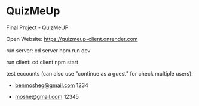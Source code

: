 # QuizMeUp

Final Project - QuizMeUP

Open Website: https://quizmeup-client.onrender.com

run server:
cd server
npm run dev

run client:
cd client
npm start

test eccounts (can also use "continue as a guest" for check multiple users):

- benmosheg@gmail.com
  1234

- moshe@gmail.com
  12345
